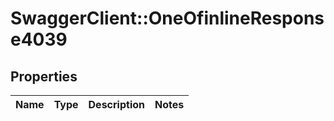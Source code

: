 # SwaggerClient::OneOfinlineResponse4039

## Properties
Name | Type | Description | Notes
------------ | ------------- | ------------- | -------------

